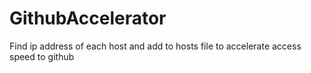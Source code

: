 # GithubAccelerator
Find ip address of each host and add to hosts file to accelerate access speed to github
